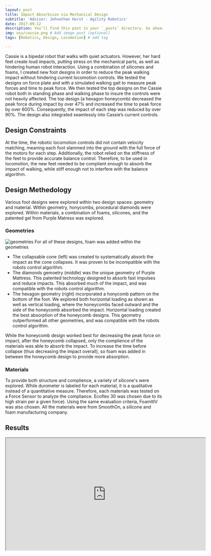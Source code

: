 ```yaml
---
layout: post
title: Impact Absorbsion via Mechanical Design
subtitle: 'Advisor: Johnathan Hurst - Agility Robotics'
date: 2017-09-12 
description: You’ll find this post in your `_posts` directory. Go ahead and edit it and re-build the site to see your changes. # Add post description (optional)
img: osu/cassie.png # Add image post (optional)
tags: [Robotics, Design, Locomotion] # add tag

---
```


Cassie is a bipedal robot that walks with quiet actuators. However, her hard feet create loud impacts, putting stress on the mechanical parts, as well as hindering human robot interaction. Using a combination of silicones and foams, I created new foot designs in order to reduce the peak walking impact without hindering current locomotion controls. We tested the designs on force plate and with a simulated walking gait to measure peak forces and time to peak force. We then tested the top designs on the Cassie robot both in standing phase and walking phase to insure the controls were not heavily affected. The top design (a hexagon honeycomb) decreased the peak force during impact by over 47% and increased the time to peak force by over 600%. Consequently, the impact of each step was reduced by over 90%. The design also integrated seamlessly into Cassie’s current controls.

## Design Constraints
At the time, the robotic locomotion controls did not contain velocity matching, meaning each foot slammed into the ground with the full force of the motors for each step. Additionally, the robot relied on the stiffness of the feet to provide accurate balance control. Therefore, to be used in locomotion, the new feet needed to be complient enough to absorb the impact of walking, while stiff enough not to interfere with the balance algorithm.

## Design Methedology

Various foot designs were explored within two design spaces: geometry and material. Within geometry, honycombs, procedural diamonds were explored. Within materials, a combination of foams, silicones, and the patented gel from Purple Matress was explored.

### Geometries
![geometries]({{site.baseurl}}/assets/img/osu/geoms.png)
For all of these designs, foam was added within the geometries 

* The collapsable cone (left) was created to systematically absorb the impact as the cone collapses. It was proven to be incompatible with the robots control algorithm.
* The diamonds gemoetry (middle) was the unique geometry of Purple Mattress. This patented technology designed to absorb fast impulses and reduce impacts. This absorbed much of the impact, and was compatible with the robots control algorithm.
* The hexagon geometry (right) incorporated a honycomb pattern on the bottom of the foot. We explored both horizontal loading as shown as well as vertical loading, where the honeycombs faced outward and the side of the honeycomb absorbed the impact. Horizontal loading created the best absorption of the honeycomb designs. This geometry outperformed all other geometries, and was compatible with the robots control algorithm.

While the honeycomb design worked best for decreasing the peak force on impact, after the honeycomb collapsed, only the complience of the materials was able to absorb the impact. To increase the time before collapse (thus decreasing the impact overall), so foam was added in between the honeycomb design to provide more absorption. 

### Materials
To provide both structure and complience, a variety of silicone's were explored. While durometer is labeled for each material, it is a qualitative instead of a quantitative measure. Therefore, each materials was tested on a Force Sensor to analyze the compliance. Ecoflex 30 was chosen due to its high strain per a given force). Using the same evaluation criteria, FoamItIV was also chosen. All the materials were from SmoothOn, a silicone and foam manufacturing company.

## Results

<iframe src="https://drive.google.com/file/d/1TLNToWvCaxw_bIhwnJBLBgxj5KIDgtc7/preview" width="640" height="360"></iframe>

